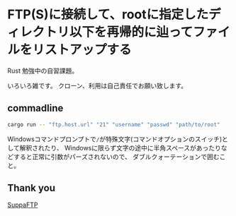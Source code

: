 # FTP(S)に接続して、rootに指定したディレクトリ以下を再帰的に辿ってファイルをリストアップする

Rust 勉強中の自習課題。

いろいろ雑です。 クローン、利用は自己責任でお願い致します。

## commadline

```sh
cargo run -- "ftp.host.url" "21" "username" "passwd" "path/to/root"
```

Windowsコマンドプロンプトで`/`が特殊文字(コマンドオプションのスイッチ)として解釈されたり、
Windowsに限らず文字の途中に半角スペースがあったりなどすると正常に引数がパーズされないので、
ダブルクォーテーションで囲むこと。

## Thank you

[SuppaFTP](https://github.com/veeso/suppaftp)
